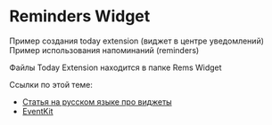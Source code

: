 # Reminders Widget

Пример создания today extension (виджет в центре уведомлений)  
Пример использования напоминаний (reminders)

Файлы Today Extension находится в папке Rems Widget

Ссылки по этой теме:  
* [Статья на русском языке про виджеты](http://habrahabr.ru/company/e-Legion/blog/225321/)  
* [EventKit](http://www.raywenderlich.com/64513/cookbook-making-calendar-reminder)
